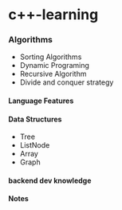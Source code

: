 # c++-learning

### Algorithms
- Sorting Algorithms
- Dynamic Programing
- Recursive Algorithm
- Divide and conquer strategy

#### Language Features

#### Data Structures
- Tree
- ListNode
- Array
- Graph

#### backend dev knowledge

#### Notes
